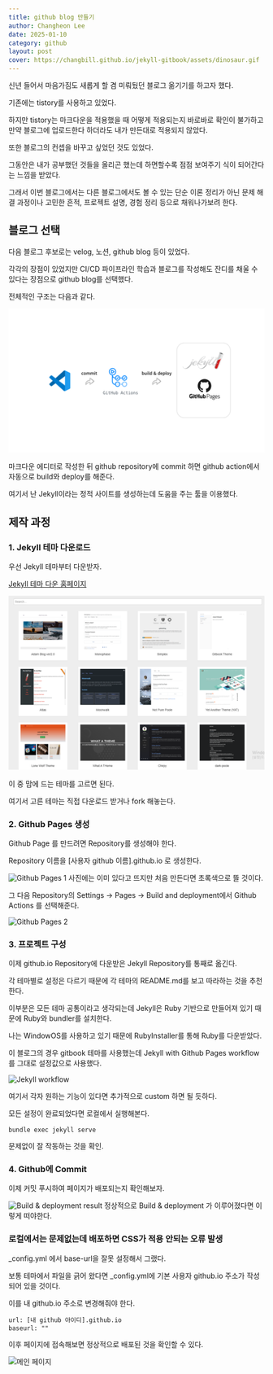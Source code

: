 ```yaml
---
title: github blog 만들기
author: Changheon Lee
date: 2025-01-10
category: github
layout: post
cover: https://changbill.github.io/jekyll-gitbook/assets/dinosaur.gif
---
```


신년 들어서 마음가짐도 새롭게 할 겸 미뤄뒀던 블로그 옮기기를 하고자 했다.

기존에는 tistory를 사용하고 있었다.

하지만 tistory는 마크다운을 적용했을 때 어떻게 적용되는지 바로바로 확인이 불가하고 만약 블로그에 업로드한다 하더라도 내가 만든대로 적용되지 않았다.

또한 블로그의 컨셉을 바꾸고 싶었던 것도 있었다.

그동안은 내가 공부했던 것들을 올리곤 했는데 하면할수록 점점 보여주기 식이 되어간다는 느낌을 받았다.

그래서 이번 블로그에서는 다른 블로그에서도 볼 수 있는 단순 이론 정리가 아닌 문제 해결 과정이나 고민한 흔적, 프로젝트 설명, 경험 정리 등으로 채워나가보려 한다.

## 블로그 선택
다음 블로그 후보로는 velog, 노션, github blog 등이 있었다.

각각의 장점이 있었지만 CI/CD 파이프라인 학습과 블로그를 작성해도 잔디를 채울 수 있다는 장점으로 github blog를 선택했다.

전체적인 구조는 다음과 같다.

![전체적인 구조](../assets/github/github_blog_procedure.png)

마크다운 에디터로 작성한 뒤 github repository에 commit 하면 github action에서 자동으로 build와 deploy를 해준다.

여기서 난 Jekyll이라는 정적 사이트를 생성하는데 도움을 주는 툴을 이용했다.

## 제작 과정

### 1. Jekyll 테마 다운로드

우선 Jekyll 테마부터 다운받자.

[Jekyll 테마 다운 홈페이지][1]

![Jekyll 테마](../assets/github/jekyll_theme_page.png)

이 중 맘에 드는 테마를 고르면 된다.

여기서 고른 테마는 직접 다운로드 받거나 fork 해놓는다.

### 2. Github Pages 생성

Github Page 를 만드려면 Repository를 생성해야 한다.

Repository 이름을 [사용자 github 이름].github.io 로 생성한다.

![Github Pages 1](image.png)
사진에는 이미 있다고 뜨지만 처음 만든다면 초록색으로 뜰 것이다.

그 다음 Repository의 Settings -> Pages -> Build and deployment에서 Github Actions 를 선택해준다.

![Github Pages 2](image-1.png)

### 3. 프로젝트 구성

이제 github.io Repository에 다운받은 Jekyll Repository를 통째로 옮긴다.

각 테마별로 설정은 다르기 때문에 각 테마의 README.md를 보고 따라하는 것을 추천한다.

이부분은 모든 테마 공통이라고 생각되는데 Jekyll은 Ruby 기반으로 만들어져 있기 때문에 Ruby와 bundler를 설치한다.

나는 WindowOS를 사용하고 있기 때문에 RubyInstaller를 통해 Ruby를 다운받았다.

이 블로그의 경우 gitbook 테마를 사용했는데 Jekyll with Github Pages workflow를 그대로 설정값으로 사용했다.

![Jekyll workflow](image-2.png)

여기서 각자 원하는 기능이 있다면 추가적으로 custom 하면 될 듯하다.

모든 설정이 완료되었다면 로컬에서 실행해본다.

```
bundle exec jekyll serve
```

문제없이 잘 작동하는 것을 확인.

### 4. Github에 Commit

이제 커밋 푸시하여 페이지가 배포되는지 확인해보자.

![Build & deployment result](image-3.png)
정상적으로 Build & deployment 가 이루어졌다면 이렇게 떠야한다.

### 로컬에서는 문제없는데 배포하면 CSS가 적용 안되는 오류 발생

_config.yml 에서 base-url을 잘못 설정해서 그랬다.

보통 테마에서 파일을 긁어 왔다면 _config.yml에 기본 사용자 github.io 주소가 작성되어 있을 것이다.

이를 내 github.io 주소로 변경해줘야 한다.

```
url: [내 github 아이디].github.io
baseurl: ""
```

이후 페이지에 접속해보면 정상적으로 배포된 것을 확인할 수 있다.

![메인 페이지](image-4.png)

[1]: http://jekyllthemes.org/

